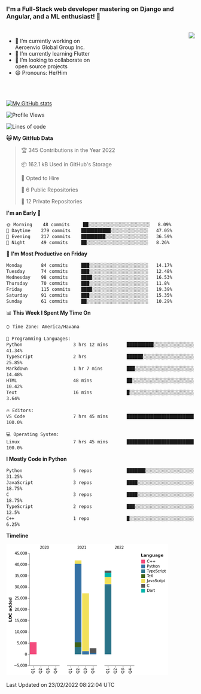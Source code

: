 ### I'm a Full-Stack web developer mastering on Django and Angular, and a ML enthusiast!  👋

<br/>

<img align="right" height="250"  src="https://media1.giphy.com/media/qgQUggAC3Pfv687qPC/giphy.gif?cid=ecf05e470ttfxgsj072btembitu1zn4ti3t3cdyg4jo5b3by&rid=giphy.gif&ct=g" />

 <div style="width:50%">
    <ul>
      <li>🔭 I’m currently working on Aeroenvio Global Group Inc.</li>
      <li>🌱 I’m currently learning Flutter</li>
      <li>👯 I’m looking to collaborate on open source projects</li>
      <li>😄 Pronouns: He/Him</li>
<!--       <li>⚡ Fun fact: I started my first professional project for a company as web dev without knowing any JS </li> -->
    </ul>
  </div>
  
<br/><br/><br/>
[![My GitHub stats](https://github-readme-stats.vercel.app/api?username=dfg-98&show_icons=true&theme=radical)](https://github.com/anuraghazra/github-readme-stats)


<!--START_SECTION:waka-->
![Profile Views](http://img.shields.io/badge/Profile%20Views-36-blue)

![Lines of code](https://img.shields.io/badge/From%20Hello%20World%20I%27ve%20Written-114%20Thousand%20lines%20of%20code-blue)

**🐱 My GitHub Data** 

> 🏆 345 Contributions in the Year 2022
 > 
> 📦 162.1 kB Used in GitHub's Storage 
 > 
> 💼 Opted to Hire
 > 
> 📜 6 Public Repositories 
 > 
> 🔑 12 Private Repositories  
 > 
**I'm an Early 🐤** 

```text
🌞 Morning    48 commits     ██░░░░░░░░░░░░░░░░░░░░░░░   8.09% 
🌆 Daytime    279 commits    ███████████░░░░░░░░░░░░░░   47.05% 
🌃 Evening    217 commits    █████████░░░░░░░░░░░░░░░░   36.59% 
🌙 Night      49 commits     ██░░░░░░░░░░░░░░░░░░░░░░░   8.26%

```
📅 **I'm Most Productive on Friday** 

```text
Monday       84 commits     ███░░░░░░░░░░░░░░░░░░░░░░   14.17% 
Tuesday      74 commits     ███░░░░░░░░░░░░░░░░░░░░░░   12.48% 
Wednesday    98 commits     ████░░░░░░░░░░░░░░░░░░░░░   16.53% 
Thursday     70 commits     ███░░░░░░░░░░░░░░░░░░░░░░   11.8% 
Friday       115 commits    ████░░░░░░░░░░░░░░░░░░░░░   19.39% 
Saturday     91 commits     ███░░░░░░░░░░░░░░░░░░░░░░   15.35% 
Sunday       61 commits     ██░░░░░░░░░░░░░░░░░░░░░░░   10.29%

```


📊 **This Week I Spent My Time On** 

```text
⌚︎ Time Zone: America/Havana

💬 Programming Languages: 
Python                   3 hrs 12 mins       ██████████░░░░░░░░░░░░░░░   41.34% 
TypeScript               2 hrs               ██████░░░░░░░░░░░░░░░░░░░   25.85% 
Markdown                 1 hr 7 mins         ███░░░░░░░░░░░░░░░░░░░░░░   14.48% 
HTML                     48 mins             ██░░░░░░░░░░░░░░░░░░░░░░░   10.42% 
Text                     16 mins             █░░░░░░░░░░░░░░░░░░░░░░░░   3.64%

🔥 Editors: 
VS Code                  7 hrs 45 mins       █████████████████████████   100.0%

💻 Operating System: 
Linux                    7 hrs 45 mins       █████████████████████████   100.0%

```

**I Mostly Code in Python** 

```text
Python                   5 repos             ███████░░░░░░░░░░░░░░░░░░   31.25% 
JavaScript               3 repos             ████░░░░░░░░░░░░░░░░░░░░░   18.75% 
C                        3 repos             ████░░░░░░░░░░░░░░░░░░░░░   18.75% 
TypeScript               2 repos             ███░░░░░░░░░░░░░░░░░░░░░░   12.5% 
C++                      1 repo              █░░░░░░░░░░░░░░░░░░░░░░░░   6.25%

```


**Timeline**

![Chart not found](https://raw.githubusercontent.com/dfg-98/dfg-98/main/charts/bar_graph.png) 


 Last Updated on 23/02/2022 08:22:04 UTC
<!--END_SECTION:waka-->
